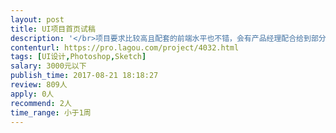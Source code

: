 ```yaml
---                
layout: post       
title: UI项目首页试稿           
description: '</br>项目要求比较高且配套的前端水平也不错，会有产品经理配合给到部分原型图，项目成员都会很专业。</br></br>风格偏向国际化，配色比较鲜艳，具体素材在合作后才能给。设计部门承担了相对简单的一些页面，剩下包括首页大概页面数有10-20个，周期方面得按我们的安排，会要求在3-4周内全部完成。</br></br>但我们需要这周先做首页试稿，如果OK才会继续做其他页面。</br></br>内容需保密，详细待沟通</br>'     
contenturl: https://pro.lagou.com/project/4032.html      
tags: [UI设计,Photoshop,Sketch]            
salary: 3000元以下          
publish_time: 2017-08-21 18:18:27         
review: 809人                   
apply: 0人                   
recommend: 2人                   
time_range: 小于1周              
---                 
```

